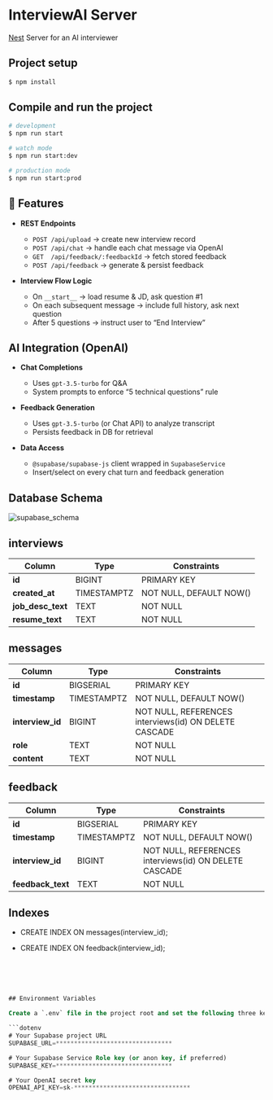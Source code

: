 # InterviewAI Server

[Nest](https://github.com/nestjs/nest) Server for an AI interviewer
## Project setup

```bash
$ npm install
```

## Compile and run the project

```bash
# development
$ npm run start

# watch mode
$ npm run start:dev

# production mode
$ npm run start:prod
```

## 🎉 Features

- **REST Endpoints**  
  - `POST /api/upload` → create new interview record  
  - `POST /api/chat`   → handle each chat message via OpenAI  
  - `GET  /api/feedback/:feedbackId` → fetch stored feedback  
  - `POST /api/feedback` → generate & persist feedback  

- **Interview Flow Logic**  
  - On `__start__` → load resume & JD, ask question #1  
  - On each subsequent message → include full history, ask next question  
  - After 5 questions → instruct user to “End Interview”  


## AI Integration (OpenAI)
- **Chat Completions**  
  - Uses `gpt-3.5-turbo` for Q&A  
  - System prompts to enforce “5 technical questions” rule 
 
- **Feedback Generation**  
  - Uses `gpt-3.5-turbo` (or Chat API) to analyze transcript  
  - Persists feedback in DB for retrieval
 
- **Data Access**  
  - `@supabase/supabase-js` client wrapped in `SupabaseService`  
  - Insert/select on every chat turn and feedback generation  


## Database Schema

![supabase_schema](https://github.com/user-attachments/assets/76810643-7248-4c11-ad70-6ad0200586d2)


## interviews

| Column         | Type            | Constraints                        |
| -------------- | --------------- | ---------------------------------- |
| **id**         | BIGINT       | PRIMARY KEY                        |
| **created_at** | TIMESTAMPTZ     | NOT NULL, DEFAULT NOW()            |
| **job_desc_text** | TEXT         | NOT NULL                           |
| **resume_text**   | TEXT         | NOT NULL                           |

## messages

| Column         | Type            | Constraints                                               |
| -------------- | --------------- | --------------------------------------------------------- |
| **id**         | BIGSERIAL       | PRIMARY KEY                                               |
| **timestamp**  | TIMESTAMPTZ     | NOT NULL, DEFAULT NOW()                                   |
| **interview_id** | BIGINT        | NOT NULL, REFERENCES interviews(id) ON DELETE CASCADE     |
| **role**       | TEXT            | NOT NULL                                                  |
| **content**    | TEXT            | NOT NULL                                                  |

## feedback

| Column         | Type            | Constraints                                               |
| -------------- | --------------- | --------------------------------------------------------- |
| **id**         | BIGSERIAL       | PRIMARY KEY                                               |
| **timestamp**  | TIMESTAMPTZ     | NOT NULL, DEFAULT NOW()                                   |
| **interview_id** | BIGINT        | NOT NULL, REFERENCES interviews(id) ON DELETE CASCADE     |
| **feedback_text** | TEXT         | NOT NULL                                                  |

## Indexes

- CREATE INDEX ON messages(interview_id);

- CREATE INDEX ON feedback(interview_id);

```sql





## Environment Variables

Create a `.env` file in the project root and set the following three keys, for the purpose of this interview I am making my supabase project env keys public so that, it is easier to run, will disable the keys and generate new ones after 2-3 days

```dotenv
# Your Supabase project URL
SUPABASE_URL=********************************

# Your Supabase Service Role key (or anon key, if preferred)
SUPABASE_KEY=********************************

# Your OpenAI secret key
OPENAI_API_KEY=sk-********************************




